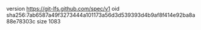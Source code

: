 version https://git-lfs.github.com/spec/v1
oid sha256:7ab6587a49f3273444a101173a56d3d539393d4b9af8f414e92ba8a88e78303c
size 1083
